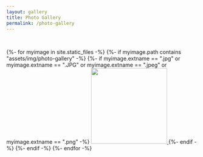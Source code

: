 ```yaml
---
layout: gallery
title: Photo Gallery
permalink: /photo-gallery
---
```


<!-- ![photo]({{ "{% thumbnail /assets/img/photo-gallery/photo-1.jpg 50x50 " }}%})   -->
<!-- {{ "{% thumbnail https://niananto.github.io/home/assets/img/photo-gallery/photo-1.png 50x50 " }}%}   -->
<!-- [sex]({{ "{% thumbnail /assets/img/photo-gallery/photo-1.jpg 50x50 " }}%}) -->
<!-- {{ "{%- thumbnail /assets/img/photo-gallery/photo-1.jpg 50x50 " }}-%} -->

<!-- ![gallery-image]({{ myimage.path | relative_url }}){:height="200px"}&nbsp; -->

<br>
<div id="gallery">
<!-- adding class="justified-gallery" here would hide the photos until everything is loaded, which makes it too slow -->

{%- for myimage in site.static_files -%}
    {%- if myimage.path contains "assets/img/photo-gallery" -%}
        {%- if myimage.extname == ".jpg" or myimage.extname ==  ".JPG" or myimage.extname == ".jpeg" or myimage.extname == ".png" -%}
            <a href="{{site.url}}{{ myimage.path | relative_url }}">
                <img src="{{site.url}}{{ myimage.path | relative_url }}" height="200px" />
            </a>
        {%- endif -%}
    {%- endif -%}
{%- endfor -%}

</div>